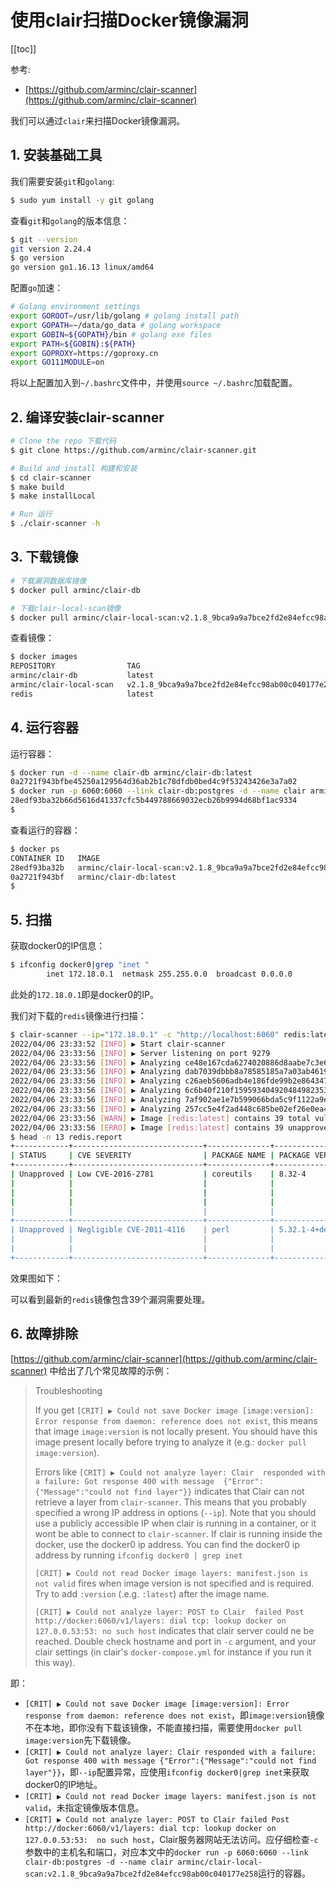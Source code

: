 # 使用clair扫描Docker镜像漏洞

[[toc]]

参考: 
- [https://github.com/arminc/clair-scanner](https://github.com/arminc/clair-scanner)

我们可以通过`clair`来扫描Docker镜像漏洞。

## 1. 安装基础工具

我们需要安装`git`和`golang`:

```sh
$ sudo yum install -y git golang
```

查看`git`和`golang`的版本信息：

```sh
$ git --version
git version 2.24.4
$ go version
go version go1.16.13 linux/amd64
```

配置`go`加速：

```sh
# Golang environment settings
export GOROOT=/usr/lib/golang # golang install path
export GOPATH=~/data/go_data # golang workspace
export GOBIN=${GOPATH}/bin # golang exe files
export PATH=${GOBIN}:${PATH}
export GOPROXY=https://goproxy.cn
export GO111MODULE=on
```

将以上配置加入到`~/.bashrc`文件中，并使用`source ~/.bashrc`加载配置。



## 2. 编译安装clair-scanner

```sh
# Clone the repo 下载代码
$ git clone https://github.com/arminc/clair-scanner.git

# Build and install 构建和安装
$ cd clair-scanner
$ make build
$ make installLocal

# Run 运行
$ ./clair-scanner -h
```



## 3. 下载镜像

```sh
# 下载漏洞数据库镜像
$ docker pull arminc/clair-db

# 下载clair-local-scan镜像
$ docker pull arminc/clair-local-scan:v2.1.8_9bca9a9a7bce2fd2e84efcc98ab00c040177e258
```

查看镜像：
```sh
$ docker images
REPOSITORY                TAG                                               IMAGE ID       CREATED        SIZE
arminc/clair-db           latest                                            a2f42fc0ce5e   14 hours ago   679MB
arminc/clair-local-scan   v2.1.8_9bca9a9a7bce2fd2e84efcc98ab00c040177e258   e77be8484e41   14 hours ago   464MB
redis                     latest                                            bba24acba395   7 days ago     113MB
```



## 4. 运行容器

运行容器：

```sh
$ docker run -d --name clair-db arminc/clair-db:latest
0a2721f943bfbe45250a129564d36ab2b1c78dfdb0bed4c9f53243426e3a7a02
$ docker run -p 6060:6060 --link clair-db:postgres -d --name clair arminc/clair-local-scan:v2.1.8_9bca9a9a7bce2fd2e84efcc98ab00c040177e258
28edf93ba32b66d5616d41337cfc5b449788669032ecb26b9994d68bf1ac9334
$ 
```

查看运行的容器：

```sh
$ docker ps
CONTAINER ID   IMAGE                                                                     COMMAND                  CREATED              STATUS              PORTS                                                 NAMES
28edf93ba32b   arminc/clair-local-scan:v2.1.8_9bca9a9a7bce2fd2e84efcc98ab00c040177e258   "/usr/bin/dumb-init …"   About a minute ago   Up About a minute   0.0.0.0:6060->6060/tcp, :::6060->6060/tcp, 6061/tcp   clair
0a2721f943bf   arminc/clair-db:latest                                                    "docker-entrypoint.s…"   2 minutes ago        Up 2 minutes        5432/tcp                                              clair-db
$
```



## 5. 扫描

获取docker0的IP信息：

```sh
$ ifconfig docker0|grep "inet "
        inet 172.18.0.1  netmask 255.255.0.0  broadcast 0.0.0.0
```

此处的`172.18.0.1`即是docker0的IP。



我们对下载的`redis`镜像进行扫描：

```sh
$ clair-scanner --ip="172.18.0.1" -c "http://localhost:6060" redis:latest 2>&1 > redis.report
2022/04/06 23:33:52 [INFO] ▶ Start clair-scanner
2022/04/06 23:33:56 [INFO] ▶ Server listening on port 9279
2022/04/06 23:33:56 [INFO] ▶ Analyzing ce48e167cda6274020886d8aabe7c3e6abde585ad1c70b82ffb1552e63e9fd05
2022/04/06 23:33:56 [INFO] ▶ Analyzing dab7039dbbb8a78585185a7a03ab46192f8e16b56a53ad26d85b859146b1b537
2022/04/06 23:33:56 [INFO] ▶ Analyzing c26aeb5606adb4e186fde99b2e864347fe880e0ab67a49c58cfd046f10bdc54e
2022/04/06 23:33:56 [INFO] ▶ Analyzing 6c6b40f210f159593404920484982353968f7af428de397e9f791786ded74628
2022/04/06 23:33:56 [INFO] ▶ Analyzing 7af902ae1e7b599066bda5c9f1122a9ea3127a7002acb26e26ce0357633c6437
2022/04/06 23:33:56 [INFO] ▶ Analyzing 257cc5e4f2ad448c685be02ef26e0ea40daf48efa1049121e5adeb4bfc65ca55
2022/04/06 23:33:56 [WARN] ▶ Image [redis:latest] contains 39 total vulnerabilities
2022/04/06 23:33:56 [ERRO] ▶ Image [redis:latest] contains 39 unapproved vulnerabilities
$ head -n 13 redis.report 
+------------+-----------------------------+--------------+------------------+--------------------------------------------------------------+
| STATUS     | CVE SEVERITY                | PACKAGE NAME | PACKAGE VERSION  | CVE DESCRIPTION                                              |
+------------+-----------------------------+--------------+------------------+--------------------------------------------------------------+
| Unapproved | Low CVE-2016-2781           | coreutils    | 8.32-4           | chroot in GNU coreutils, when used with --userspec,          |
|            |                             |              |                  | allows local users to escape to the parent session           |
|            |                             |              |                  | via a crafted TIOCSTI ioctl call, which pushes               |
|            |                             |              |                  | characters to the terminal's input buffer.                   |
|            |                             |              |                  | https://security-tracker.debian.org/tracker/CVE-2016-2781    |
+------------+-----------------------------+--------------+------------------+--------------------------------------------------------------+
| Unapproved | Negligible CVE-2011-4116    | perl         | 5.32.1-4+deb11u2 | _is_safe in the File::Temp module for                        |
|            |                             |              |                  | Perl does not properly handle symlinks.                      |
|            |                             |              |                  | https://security-tracker.debian.org/tracker/CVE-2011-4116    |
+------------+-----------------------------+--------------+------------------+--------------------------------------------------------------+
```

效果图如下：


可以看到最新的`redis`镜像包含39个漏洞需要处理。



## 6. 故障排除

[https://github.com/arminc/clair-scanner](https://github.com/arminc/clair-scanner) 中给出了几个常见故障的示例：

>  Troubleshooting
>
> If you get `[CRIT] ▶ Could not save Docker image [image:version]: Error response from daemon: reference does not exist`, this means that image `image:version` is not locally present. You should have this image present locally before trying to analyze it (e.g.: `docker pull image:version`).
>
> Errors like `[CRIT] ▶ Could not analyze layer: Clair  responded with a failure: Got response 400 with message  {"Error":{"Message":"could not find layer"}}` indicates that Clair can not retrieve a layer from `clair-scanner`. This means that you probably specified a wrong IP address in options (`--ip`). Note that you should use a publicly accessible IP when clair is running in a container, or it wont be able to connect to `clair-scanner`. If clair is running inside the docker, use the docker0 ip address. You can find the docker0 ip address by running `ifconfig docker0 | grep inet`
>
> `[CRIT] ▶ Could not read Docker image layers: manifest.json is not valid` fires when image version is not specified and is required. Try to add `:version` (.e.g. `:latest`) after the image name.
>
> `[CRIT] ▶ Could not analyze layer: POST to Clair  failed Post http://docker:6060/v1/layers: dial tcp: lookup docker on  127.0.0.53:53: no such host` indicates that clair server could ne be reached. Double check hostname and port in `-c` argument, and your clair settings (in clair's `docker-compose.yml` for instance if you run it this way).

即：

- `[CRIT] ▶ Could not save Docker image [image:version]: Error response from daemon: reference does not exist`，即`image:version`镜像不在本地，即你没有下载该镜像，不能直接扫描，需要使用`docker pull image:version`先下载镜像。
- `[CRIT] ▶ Could not analyze layer: Clair responded with a failure:  Got response 400 with message {"Error":{"Message":"could not find  layer"}}`，即`--ip`配置异常，应使用`ifconfig docker0|grep inet`来获取docker0的IP地址。
- `[CRIT] ▶ Could not read Docker image layers: manifest.json is not valid`，未指定镜像版本信息。
- `[CRIT] ▶ Could not analyze layer: POST to Clair failed Post  http://docker:6060/v1/layers: dial tcp: lookup docker on 127.0.0.53:53:  no such host`，Clair服务器网站无法访问。应仔细检查`-c`参数中的主机名和端口，对应本文中的`docker run -p 6060:6060 --link clair-db:postgres -d --name clair arminc/clair-local-scan:v2.1.8_9bca9a9a7bce2fd2e84efcc98ab00c040177e258`运行的容器。

